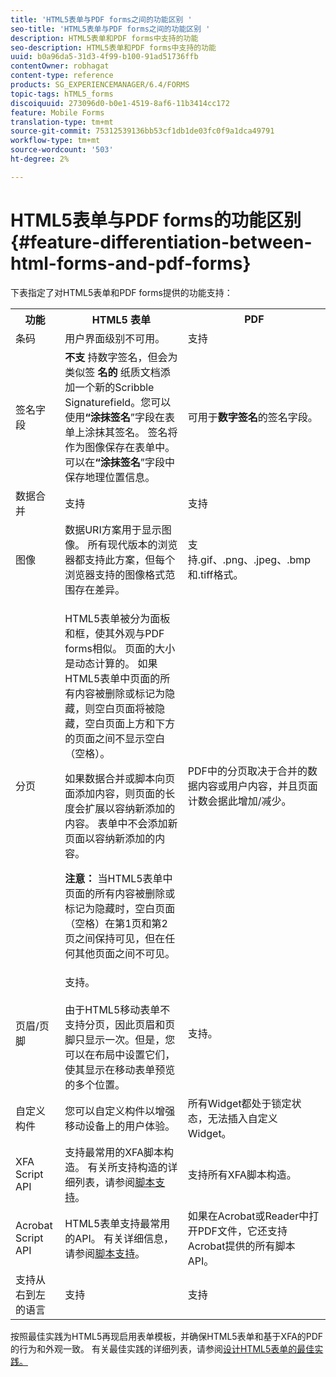 ```yaml
---
title: 'HTML5表单与PDF forms之间的功能区别 '
seo-title: 'HTML5表单与PDF forms之间的功能区别 '
description: HTML5表单和PDF forms中支持的功能
seo-description: HTML5表单和PDF forms中支持的功能
uuid: b0a96da5-31d3-4f99-b100-91ad51736ffb
contentOwner: robhagat
content-type: reference
products: SG_EXPERIENCEMANAGER/6.4/FORMS
topic-tags: hTML5_forms
discoiquuid: 273096d0-b0e1-4519-8af6-11b3414cc172
feature: Mobile Forms
translation-type: tm+mt
source-git-commit: 75312539136bb53cf1db1de03fc0f9a1dca49791
workflow-type: tm+mt
source-wordcount: '503'
ht-degree: 2%

---
```



# HTML5表单与PDF forms的功能区别{#feature-differentiation-between-html-forms-and-pdf-forms}

下表指定了对HTML5表单和PDF forms提供的功能支持：

<table> 
 <tbody>
  <tr>
   <th>功能</th> 
   <th>HTML5 表单</th> 
   <th>PDF</th> 
  </tr>
  <tr>
   <td>条码<br /> </td> 
   <td>用户界面级别不可用。 </td> 
   <td>支持</td> 
  </tr>
  <tr>
   <td>签名字段<br /> </td> 
   <td><strong>不支</strong> 持数字签名，但会为类似签 <strong>名的</strong> 纸质文档添加一个新的Scribble Signaturefield。您可以使用<strong>“涂抹签名</strong>”字段在表单上涂抹其签名。 签名将作为图像保存在表单中。 可以在<strong>“涂抹签名</strong>”字段中保存地理位置信息。</td> 
   <td>可用于<strong>数字签名</strong>的签名字段。</td> 
  </tr>
  <tr>
   <td>数据合并</td> 
   <td>支持</td> 
   <td>支持</td> 
  </tr>
  <tr>
   <td>图像</td> 
   <td>数据URI方案用于显示图像。 所有现代版本的浏览器都支持此方案，但每个浏览器支持的图像格式范围存在差异。<br /> </td> 
   <td>支持.gif、.png、.jpeg、.bmp和.tiff格式。</td> 
  </tr>
  <tr>
   <td>分页<br /> </td> 
   <td><p>HTML5表单被分为面板和框，使其外观与PDF forms相似。 页面的大小是动态计算的。 如果HTML5表单中页面的所有内容被删除或标记为隐藏，则空白页面将被隐藏，空白页面上方和下方的页面之间不显示空白（空格）。</p> <p>如果数据合并或脚本向页面添加内容，则页面的长度会扩展以容纳新添加的内容。 表单中不会添加新页面以容纳新添加的内容。 </p> <p><strong>注意：</strong> 当HTML5表单中页面的所有内容被删除或标记为隐藏时，空白页面（空格）在第1页和第2页之间保持可见，但在任何其他页面之间不可见。</p> </td> 
   <td>PDF中的分页取决于合并的数据内容或用户内容，并且页面计数会据此增加/减少。</td> 
  </tr>
  <tr>
   <td>页眉/页脚 </td> 
   <td>支持。<br /> <br /> 由于HTML5移动表单不支持分页，因此页眉和页脚只显示一次。但是，您可以在布局中设置它们，使其显示在移动表单预览的多个位置。<br /> </td> 
   <td>支持。</td> 
  </tr>
  <tr>
   <td>自定义构件</td> 
   <td>您可以自定义构件以增强移动设备上的用户体验。<br /> </td> 
   <td>所有Widget都处于锁定状态，无法插入自定义Widget。<br /> </td> 
  </tr>
  <tr>
   <td>XFA Script API</td> 
   <td>支持最常用的XFA脚本构造。 有关所支持构造的详细列表，请参阅<a href="/help/forms/using/scripting-support.md">脚本支持</a>。</td> 
   <td>支持所有XFA脚本构造。</td> 
  </tr>
  <tr>
   <td>Acrobat Script API </td> 
   <td>HTML5表单支持最常用的API。 有关详细信息，请参阅<a href="/help/forms/using/scripting-support.md">脚本支持</a>。</td> 
   <td>如果在Acrobat或Reader中打开PDF文件，它还支持Acrobat提供的所有脚本API。</td> 
  </tr>
  <tr>
   <td>支持从右到左的语言 </td> 
   <td>支持</td> 
   <td>支持</td> 
  </tr>
 </tbody>
</table>

按照最佳实践为HTML5再现启用表单模板，并确保HTML5表单和基于XFA的PDF的行为和外观一致。 有关最佳实践的详细列表，请参阅[设计HTML5表单的最佳实践。](/help/forms/using/best-practices-for-html5-forms.md)

